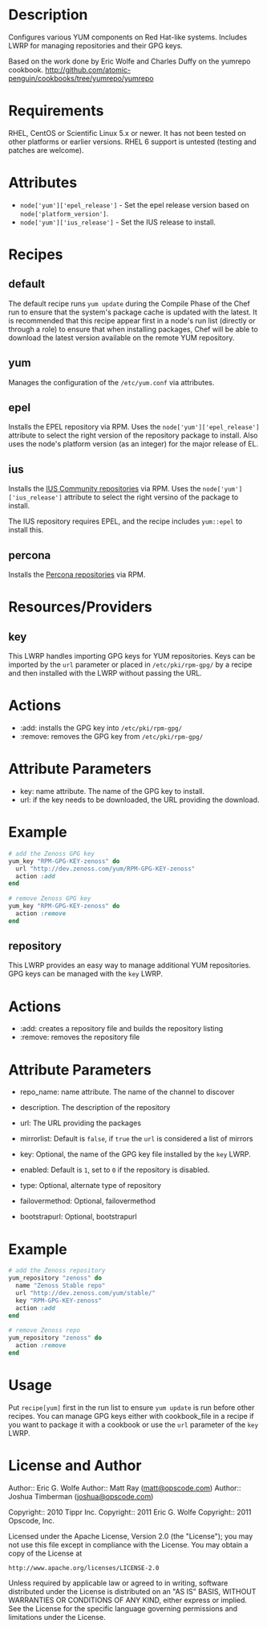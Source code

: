 Description
===========

Configures various YUM components on Red Hat-like systems.  Includes LWRP for managing repositories and their GPG keys.

Based on the work done by Eric Wolfe and Charles Duffy on the yumrepo cookbook. http://github.com/atomic-penguin/cookbooks/tree/yumrepo/yumrepo

Requirements
============
RHEL, CentOS or Scientific Linux 5.x or newer. It has not been tested on other platforms or earlier versions. RHEL 6 support is untested (testing and patches are welcome).

Attributes
==========

* `node['yum']['epel_release']` - Set the epel release version based on `node['platform_version']`.
* `node['yum']['ius_release']` - Set the IUS release to install.

Recipes
=======

default
-------
The default recipe runs `yum update` during the Compile Phase of the Chef run to ensure that the system's package cache is updated with the latest. It is recommended that this recipe appear first in a node's run list (directly or through a role) to ensure that when installing packages, Chef will be able to download the latest version available on the remote YUM repository.

yum
---
Manages the configuration of the `/etc/yum.conf` via attributes.

epel
----

Installs the EPEL repository via RPM. Uses the `node['yum']['epel_release']` attribute to select the right version of the repository package to install. Also uses the node's platform version (as an integer) for the major release of EL.

ius
----

Installs the [IUS Community repositories](http://iuscommunity.org/Repos) via RPM. Uses the `node['yum']['ius_release']` attribute to select the right versino of the package to install.

The IUS repository requires EPEL, and the recipe includes `yum::epel` to install this.

percona
----

Installs the [Percona repositories](http://www.percona.com/docs/wiki/repositories:yum) via RPM.

Resources/Providers
===================

key
---
This LWRP handles importing GPG keys for YUM repositories. Keys can be imported by the `url` parameter or placed in `/etc/pki/rpm-gpg/` by a recipe and then installed with the LWRP without passing the URL.

# Actions
- :add: installs the GPG key into `/etc/pki/rpm-gpg/`
- :remove: removes the GPG key from `/etc/pki/rpm-gpg/`

# Attribute Parameters

- key: name attribute. The name of the GPG key to install.
- url: if the key needs to be downloaded, the URL providing the download.

# Example

``` ruby
# add the Zenoss GPG key
yum_key "RPM-GPG-KEY-zenoss" do
  url "http://dev.zenoss.com/yum/RPM-GPG-KEY-zenoss"
  action :add
end
    
# remove Zenoss GPG key
yum_key "RPM-GPG-KEY-zenoss" do
  action :remove
end
```

repository
----------
This LWRP provides an easy way to manage additional YUM repositories. GPG keys can be managed with the `key` LWRP.

# Actions

- :add: creates a repository file and builds the repository listing
- :remove: removes the repository file

# Attribute Parameters

- repo_name: name attribute. The name of the channel to discover
- description. The description of the repository
- url: The URL providing the packages
- mirrorlist: Default is `false`,  if `true` the `url` is considered a list of mirrors
- key: Optional, the name of the GPG key file installed by the `key` LWRP.

- enabled: Default is `1`, set to `0` if the repository is disabled.
- type: Optional, alternate type of repository
- failovermethod: Optional, failovermethod
- bootstrapurl: Optional, bootstrapurl

# Example

``` ruby
# add the Zenoss repository
yum_repository "zenoss" do
  name "Zenoss Stable repo"
  url "http://dev.zenoss.com/yum/stable/"
  key "RPM-GPG-KEY-zenoss"
  action :add
end
    
# remove Zenoss repo
yum_repository "zenoss" do
  action :remove
end
```

Usage
=====

Put `recipe[yum]` first in the run list to ensure `yum update` is run before other recipes. You can manage GPG keys either with cookbook_file in a recipe if you want to package it with a cookbook or use the `url` parameter of the `key` LWRP.

License and Author
==================

Author:: Eric G. Wolfe
Author:: Matt Ray (<matt@opscode.com>)
Author:: Joshua Timberman (<joshua@opscode.com>)

Copyright:: 2010 Tippr Inc.
Copyright:: 2011 Eric G. Wolfe
Copyright:: 2011 Opscode, Inc.

Licensed under the Apache License, Version 2.0 (the "License");
you may not use this file except in compliance with the License.
You may obtain a copy of the License at

    http://www.apache.org/licenses/LICENSE-2.0

Unless required by applicable law or agreed to in writing, software
distributed under the License is distributed on an "AS IS" BASIS,
WITHOUT WARRANTIES OR CONDITIONS OF ANY KIND, either express or implied.
See the License for the specific language governing permissions and
limitations under the License.
